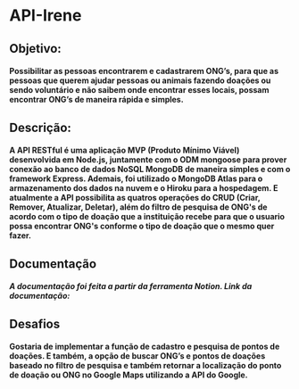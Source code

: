 # API-Irene

## Objetivo:
#### Possibilitar as pessoas encontrarem e cadastrarem ONG’s, para que as pessoas que querem ajudar pessoas ou animais fazendo doações ou sendo voluntário e não saibem onde encontrar esses locais, possam encontrar ONG’s de maneira rápida e simples.

## Descrição:
#### A API RESTful é uma aplicação MVP (Produto Mínimo Viável) desenvolvida em Node.js, juntamente com o ODM mongoose para prover conexão ao banco de dados NoSQL MongoDB de maneira simples e com o framework Express. Ademais, foi utilizado o MongoDB Atlas para o armazenamento dos dados na nuvem e o Hiroku para a hospedagem. E atualmente a API possibilita as quatros operações do CRUD (Criar, Remover, Atualizar, Deletar), além do filtro de pesquisa de ONG's de acordo com o tipo de doação que a instituição recebe para que o usuario possa encontrar ONG's conforme o tipo de doação que o mesmo quer fazer.


## Documentação
##### A documentação foi feita a partir da ferramenta Notion. Link da documentação:


## Desafios
#### Gostaria de implementar a função de cadastro e pesquisa de pontos de doações. E também, a opção de buscar ONG’s e pontos de doações baseado no filtro de pesquisa e também retornar a localização do ponto de doação ou ONG no Google Maps utilizando a API do Google.

